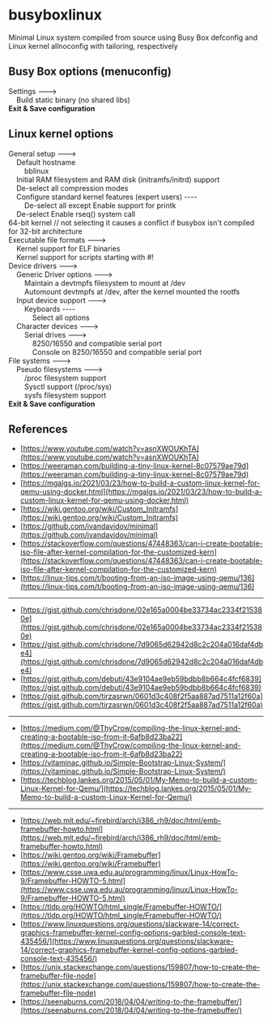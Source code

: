 # busyboxlinux
Minimal Linux system compiled from source using Busy Box defconfig and Linux kernel allnoconfig with tailoring, respectively

## Busy Box options (menuconfig)
Settings --->  
&nbsp;&nbsp;&nbsp;&nbsp;Build static binary (no shared libs)  
**Exit & Save configuration**

## Linux kernel options
General setup --->  
&nbsp;&nbsp;&nbsp;&nbsp;Default hostname  
&nbsp;&nbsp;&nbsp;&nbsp;&nbsp;&nbsp;&nbsp;&nbsp;bblinux  
&nbsp;&nbsp;&nbsp;&nbsp;Initial RAM filesystem and RAM disk (initramfs/initrd) support  
&nbsp;&nbsp;&nbsp;&nbsp;De-select all compression modes  
&nbsp;&nbsp;&nbsp;&nbsp;Configure standard kernel features (expert users) ----  
&nbsp;&nbsp;&nbsp;&nbsp;&nbsp;&nbsp;&nbsp;&nbsp;De-select all except Enable support for printk  
&nbsp;&nbsp;&nbsp;&nbsp;De-select Enable rseq() system call  
64-bit kernel // not selecting it causes a conflict if busybox isn't compiled for 32-bit architecture  
Executable file formats --->  
&nbsp;&nbsp;&nbsp;&nbsp;Kernel support for ELF binaries  
&nbsp;&nbsp;&nbsp;&nbsp;Kernel support for scripts starting with #!  
Device drivers --->  
&nbsp;&nbsp;&nbsp;&nbsp;Generic Driver options --->  
&nbsp;&nbsp;&nbsp;&nbsp;&nbsp;&nbsp;&nbsp;&nbsp;Maintain a devtmpfs filesystem to mount at /dev  
&nbsp;&nbsp;&nbsp;&nbsp;&nbsp;&nbsp;&nbsp;&nbsp;Automount devtmpfs at /dev, after the kernel mounted the rootfs  
&nbsp;&nbsp;&nbsp;&nbsp;Input device support --->  
&nbsp;&nbsp;&nbsp;&nbsp;&nbsp;&nbsp;&nbsp;&nbsp;Keyboards ----  
&nbsp;&nbsp;&nbsp;&nbsp;&nbsp;&nbsp;&nbsp;&nbsp;&nbsp;&nbsp;&nbsp;&nbsp;Select all options  
&nbsp;&nbsp;&nbsp;&nbsp;Character devices --->  
&nbsp;&nbsp;&nbsp;&nbsp;&nbsp;&nbsp;&nbsp;&nbsp;Serial drives --->  
&nbsp;&nbsp;&nbsp;&nbsp;&nbsp;&nbsp;&nbsp;&nbsp;&nbsp;&nbsp;&nbsp;&nbsp;8250/16550 and compatible serial port  
&nbsp;&nbsp;&nbsp;&nbsp;&nbsp;&nbsp;&nbsp;&nbsp;&nbsp;&nbsp;&nbsp;&nbsp;Console on 8250/16550 and compatible serial port  
File systems --->  
&nbsp;&nbsp;&nbsp;&nbsp;Pseudo filesystems --->  
&nbsp;&nbsp;&nbsp;&nbsp;&nbsp;&nbsp;&nbsp;&nbsp;/proc filesystem support  
&nbsp;&nbsp;&nbsp;&nbsp;&nbsp;&nbsp;&nbsp;&nbsp;Sysctl support (/proc/sys)  
&nbsp;&nbsp;&nbsp;&nbsp;&nbsp;&nbsp;&nbsp;&nbsp;sysfs filesystem support  
**Exit & Save configuration**

## References
* [https://www.youtube.com/watch?v=asnXWOUKhTA](https://www.youtube.com/watch?v=asnXWOUKhTA)
* [https://weeraman.com/building-a-tiny-linux-kernel-8c07579ae79d](https://weeraman.com/building-a-tiny-linux-kernel-8c07579ae79d)
* [https://mgalgs.io/2021/03/23/how-to-build-a-custom-linux-kernel-for-qemu-using-docker.html](https://mgalgs.io/2021/03/23/how-to-build-a-custom-linux-kernel-for-qemu-using-docker.html)
* [https://wiki.gentoo.org/wiki/Custom_Initramfs](https://wiki.gentoo.org/wiki/Custom_Initramfs)
* [https://github.com/ivandavidov/minimal](https://github.com/ivandavidov/minimal)
* [https://stackoverflow.com/questions/47448363/can-i-create-bootable-iso-file-after-kernel-compilation-for-the-customized-kern](https://stackoverflow.com/questions/47448363/can-i-create-bootable-iso-file-after-kernel-compilation-for-the-customized-kern)
* [https://linux-tips.com/t/booting-from-an-iso-image-using-qemu/136](https://linux-tips.com/t/booting-from-an-iso-image-using-qemu/136)
---

* [https://gist.github.com/chrisdone/02e165a0004be33734ac2334f215380e](https://gist.github.com/chrisdone/02e165a0004be33734ac2334f215380e)
* [https://gist.github.com/chrisdone/7d9065d62942d8c2c204a016daf4dbe4](https://gist.github.com/chrisdone/7d9065d62942d8c2c204a016daf4dbe4)
* [https://gist.github.com/debuti/43e9104ae9eb59bdbb8b664c4fcf6839](https://gist.github.com/debuti/43e9104ae9eb59bdbb8b664c4fcf6839)
* [https://gist.github.com/tirzasrwn/0601d3c408f2f5aa887ad7511a12f60a](https://gist.github.com/tirzasrwn/0601d3c408f2f5aa887ad7511a12f60a)
---

* [https://medium.com/@ThyCrow/compiling-the-linux-kernel-and-creating-a-bootable-iso-from-it-6afb8d23ba22](https://medium.com/@ThyCrow/compiling-the-linux-kernel-and-creating-a-bootable-iso-from-it-6afb8d23ba22)
* [https://vitaminac.github.io/Simple-Bootstrap-Linux-System/](https://vitaminac.github.io/Simple-Bootstrap-Linux-System/)
* [https://techblog.lankes.org/2015/05/01/My-Memo-to-build-a-custom-Linux-Kernel-for-Qemu/](https://techblog.lankes.org/2015/05/01/My-Memo-to-build-a-custom-Linux-Kernel-for-Qemu/)
---

* [https://web.mit.edu/~firebird/arch/i386_rh9/doc/html/emb-framebuffer-howto.html](https://web.mit.edu/~firebird/arch/i386_rh9/doc/html/emb-framebuffer-howto.html)
* [https://wiki.gentoo.org/wiki/Framebuffer](https://wiki.gentoo.org/wiki/Framebuffer)
* [https://www.csse.uwa.edu.au/programming/linux/Linux-HowTo-9/Framebuffer-HOWTO-5.html](https://www.csse.uwa.edu.au/programming/linux/Linux-HowTo-9/Framebuffer-HOWTO-5.html)
* [https://tldp.org/HOWTO/html_single/Framebuffer-HOWTO/](https://tldp.org/HOWTO/html_single/Framebuffer-HOWTO/)
* [https://www.linuxquestions.org/questions/slackware-14/correct-graphics-framebuffer-kernel-config-options-garbled-console-text-435456/](https://www.linuxquestions.org/questions/slackware-14/correct-graphics-framebuffer-kernel-config-options-garbled-console-text-435456/)
* [https://unix.stackexchange.com/questions/159807/how-to-create-the-framebuffer-file-node](https://unix.stackexchange.com/questions/159807/how-to-create-the-framebuffer-file-node)
* [https://seenaburns.com/2018/04/04/writing-to-the-framebuffer/](https://seenaburns.com/2018/04/04/writing-to-the-framebuffer/)
